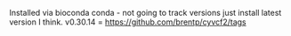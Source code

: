 Installed via bioconda conda - not going to track versions just install latest version I think.
v0.30.14 = https://github.com/brentp/cyvcf2/tags
